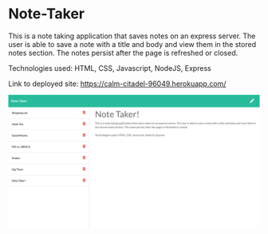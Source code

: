 # Note-Taker

This is a note taking application that saves notes on an express server. The user is able to save a note with a title and body and view them in the stored notes section. The notes persist after the page is refreshed or closed. 

Technologies used: HTML, CSS, Javascript, NodeJS, Express

Link to deployed site: https://calm-citadel-96049.herokuapp.com/

![NoteTaker](public/assets/img/notetaker.png)